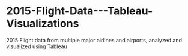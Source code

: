 # 2015-Flight-Data---Tableau-Visualizations
2015 Flight data from multiple major airlines and airports, analyzed and visualized using Tableau
